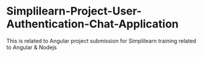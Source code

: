 # Simplilearn-Project-User-Authentication-Chat-Application
This is related to Angular project submission for Simplilearn training related to Angular &amp; Nodejs
